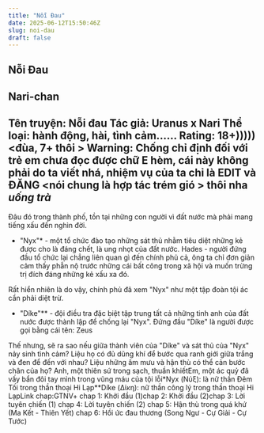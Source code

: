 ```yaml
---
title: "Nỗi Đau"
date: 2025-06-12T15:50:46Z
slug: noi-dau
draft: false
---
```


## Nỗi Đau

## Nari-chan

Tên truyện: Nỗi đau
Tác giả: Uranus x Nari
Thể loại: hành động, hài, tình cảm......
Rating: 18+))))) <đùa, 7+ thôi >
Warning: Chống chỉ định đối với trẻ em chưa đọc được chữ 
E hèm, cái này không phải do ta viết nhá, nhiệm vụ của ta chỉ là EDIT và ĐĂNG <nói chung là hợp tác trém gió > thôi nha *uống trà*
----------------
Đâu đó trong thành phố, tồn tại những con người vì đất nước mà phải mang tiếng xấu đến nghìn đời.
 
- "Nyx"* - một tổ chức đào tạo những sát thủ nhằm tiêu diệt những kẻ được cho là đáng chết, là ung nhọt của đất nước. Hades - người đứng đầu tổ chức lại chẳng liên quan gì đến chính phủ cả, ông ta chỉ đơn giản cảm thấy phẫn nộ trước những cái bất công trong xã hội và muốn trừng trị đích đáng những kẻ xấu xa đó. 
 
Rất hiển nhiên là do vậy, chính phủ đã xem "Nyx" như một tập đoàn tội ác cần phải diệt trừ. 
 
- "Díke"** - đội điều tra đặc biệt tập trung tất cả những tinh anh của đất nước được thành lập để chống lại "Nyx". Đứng đầu "Díke" là người được gọi bằng cái tên: Zeus
 
Thế nhưng, sẽ ra sao nếu giữa thành viên của "Díke" và sát thủ của "Nyx" nảy sinh tình cảm? Liệu họ có đủ dũng khí để bước qua ranh giới giữa trắng và đen để đến với nhau? Liệu những âm mưu và hận thù có thể cản bước chân của họ?
 Anh, một thiên sứ trong sạch, thuần khiếtEm, một ác quỷ đã vấy bẩn đôi tay mình trong vũng máu của tội lỗi*Nyx (Νύξ): là nữ thần Đêm Tối trong thần thoại Hi Lạp**Díke (Δίκη): nữ thần công lý trong thần thoại Hi LạpLink chap:GTNV+ chap 1: Khởi đầu (1)chap 2: Khởi đầu (2)chap 3: Lời tuyên chiến (1)
chap 4: Lời tuyên chiến (2)
chap 5: Hận thù trong quá khứ (Ma Kết - Thiên Yết)
chap 6: Hồi ức đau thương (Song Ngư - Cự Giải - Cự Tước)